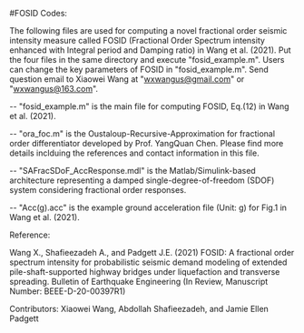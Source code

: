 #FOSID Codes:

The following files are used for computing a novel fractional order seismic intensity measure called FOSID (Fractional Order Spectrum intensity enhanced with Integral period and Damping ratio) in Wang et al. (2021). Put the four files in the same directory and execute "fosid_example.m". Users can change the key parameters of FOSID in "fosid_example.m". Send question email to Xiaowei Wang at "wxwangus@gmail.com" or "wxwangus@163.com".

-- "fosid_example.m" is the main file for computing FOSID, Eq.(12) in Wang et al. (2021).

-- "ora_foc.m" is the Oustaloup-Recursive-Approximation for fractional order differentiator developed by Prof. YangQuan Chen. Please find more details inclduing the references and contact information in this file.

-- "SAFracSDoF_AccResponse.mdl" is the Matlab/Simulink-based architecture representing a damped single-degree-of-freedom (SDOF) system considering fractional order responses.

-- "Acc(g).acc" is the example ground acceleration file (Unit: g) for Fig.1 in Wang et al. (2021).

Reference:

Wang X., Shafieezadeh A., and Padgett J.E. (2021) FOSID: A fractional order spectrum intensity for probabilistic seismic demand modeling of extended pile-shaft-supported highway bridges under liquefaction and transverse spreading. Bulletin of Earthquake Engineering (In Review, Manuscript Number: BEEE-D-20-00397R1)

Contributors: Xiaowei Wang, Abdollah Shafieezadeh, and Jamie Ellen Padgett
